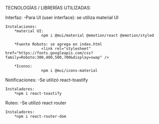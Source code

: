 TECNOLOGÍAS / LIBRERÍAS UTILIZADAS:

Interfaz:
    -Para UI (user interface): se utiliza material UI

    Instalaciones:
        *material UI:
                    npm i @mui/material @emotion/react @emotion/styled

        *Fuente Roboto: se agrega en index.html
                    <link rel="stylesheet" href="https://fonts.googleapis.com/css?family=Roboto:300,400,500,700&display=swap" />

        *Iconos:
                    npm i @mui/icons-material

Notificaciones:
    -Se utilizó react-toastify
    
    Instaladores:
        *npm i react-toastify

Ruteo:
    -Se utilizó react router

    Instaladores:
        *npm i react-router-dom